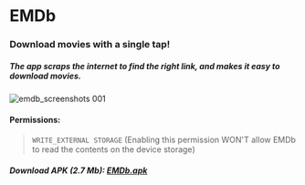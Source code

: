 # EMDb
### Download movies with a single tap!
##### The app scraps the internet to find the right link, and makes it easy to download movies.

![emdb_screenshots 001](https://user-images.githubusercontent.com/30762976/43616589-015b81e8-96db-11e8-9c9b-9e2be743819e.png)

#### Permissions:
> `WRITE_EXTERNAL STORAGE`
(Enabling this permission WON'T allow EMDb to read the contents on the device storage)

##### Download APK (2.7 Mb): [EMDb.apk](https://drive.google.com/uc?authuser=0&id=1KqB7-0cSQHnomh_iZqwFVJ1hiXEzg66j&export=download)
